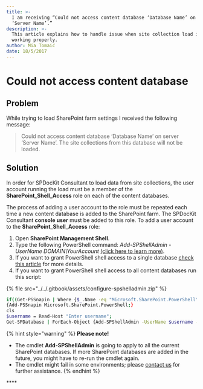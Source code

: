 ```yaml
---
title: >-
  I am receiving “Could not access content database ‘Database Name’ on server
  ‘Server Name’.”
description: >-
  This article explains how to handle issue when site collection load is not
  working properly.
author: Mia Tomaić
date: 18/5/2017
---
```


# Could not access content database

## Problem

While trying to load SharePoint farm settings I received the following message:

> Could not access content database ‘Database Name’ on server ‘Server Name’. The site collections from this database will not be loaded.

## Solution

In order for SPDocKit Consultant to load data from site collections, the user account running the load must be a member of the **SharePoint\_Shell\_Access** role on each of the content databases.

The process of adding a user account to the role must be repeated each time a new content database is added to the SharePoint farm. The SPDocKit Consultant **console user** must be added to this role. To add a user account to the **SharePoint\_Shell\_Access** role:

1. Open **SharePoint Management Shell**.
2. Type the following PowerShell command: _Add-SPShellAdmin -UserName DOMAIN\YourAccount_ [\(click here to learn more\)](https://technet.microsoft.com/en-us/library/ff607596.aspx).
3. If you want to grant PowerShell shell access to a single database [check this article](https://technet.microsoft.com/en-us/library/ff607596.aspx) for more details.
4. If you want to grant PowerShell shell access to all content databases run this script:

{% file src="../../.gitbook/assets/configure-spshelladmin.zip" %}

```bash
if((Get-PSSnapin | Where {$_.Name -eq "Microsoft.SharePoint.PowerShell"})-eq $null)
{Add-PSSnapin Microsoft.SharePoint.PowerShell;}
cls
$username = Read-Host "Enter username";
Get-SPDatabase | ForEach-Object {Add-SPShellAdmin -UserName $username -database $_.Id}
```

{% hint style="warning" %}
**Please note!**

* The cmdlet **Add-SPShellAdmin** is going to apply to all the current SharePoint databases. If more SharePoint databases are added in the future, you might have to re-run the cmdlet again.
* The cmdlet might fail in some environments; please [contact us](https://www.syskit.com/company/contact-us/) for further assistance.
{% endhint %}

\*\*\*\*

